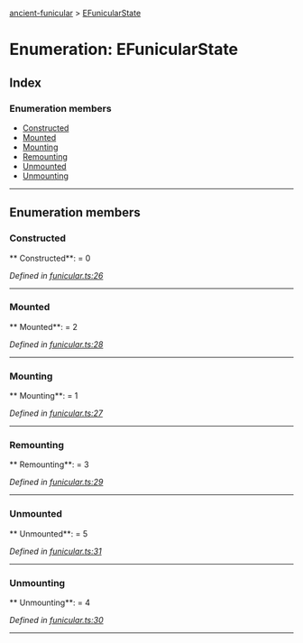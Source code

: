 [ancient-funicular](../README.md) > [EFunicularState](../enums/efunicularstate.md)



# Enumeration: EFunicularState

## Index

### Enumeration members

* [Constructed](efunicularstate.md#constructed)
* [Mounted](efunicularstate.md#mounted)
* [Mounting](efunicularstate.md#mounting)
* [Remounting](efunicularstate.md#remounting)
* [Unmounted](efunicularstate.md#unmounted)
* [Unmounting](efunicularstate.md#unmounting)



---
## Enumeration members
<a id="constructed"></a>

###  Constructed

** Constructed**:    = 0

*Defined in [funicular.ts:26](https://github.com/AncientSouls/Funicular/blob/8e7717f/src/lib/funicular.ts#L26)*





___

<a id="mounted"></a>

###  Mounted

** Mounted**:    = 2

*Defined in [funicular.ts:28](https://github.com/AncientSouls/Funicular/blob/8e7717f/src/lib/funicular.ts#L28)*





___

<a id="mounting"></a>

###  Mounting

** Mounting**:    = 1

*Defined in [funicular.ts:27](https://github.com/AncientSouls/Funicular/blob/8e7717f/src/lib/funicular.ts#L27)*





___

<a id="remounting"></a>

###  Remounting

** Remounting**:    = 3

*Defined in [funicular.ts:29](https://github.com/AncientSouls/Funicular/blob/8e7717f/src/lib/funicular.ts#L29)*





___

<a id="unmounted"></a>

###  Unmounted

** Unmounted**:    = 5

*Defined in [funicular.ts:31](https://github.com/AncientSouls/Funicular/blob/8e7717f/src/lib/funicular.ts#L31)*





___

<a id="unmounting"></a>

###  Unmounting

** Unmounting**:    = 4

*Defined in [funicular.ts:30](https://github.com/AncientSouls/Funicular/blob/8e7717f/src/lib/funicular.ts#L30)*





___


